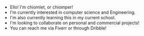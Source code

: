 - Ello! I'm chiomlet, or chiomper!
- I'm currently interested in computer science and Engineering.
- I'm also currently learning this in my current school.
- I'm looking to collaborate on personal and commercial projects!
- You can reach me via Fiverr or through Dribble!

<!---
chiomlet/chiomlet is a ✨ special ✨ repository because its `README.md` (this file) appears on your GitHub profile.
You can click the Preview link to take a look at your changes.
--->
